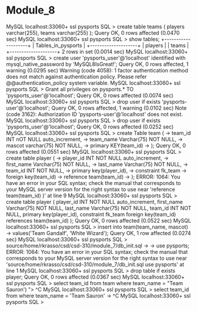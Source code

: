# Module_8

 MySQL  localhost:33060+ ssl  pysports  SQL > create table teams ( players varchar(255), teams varchar(255) );
Query OK, 0 rows affected (0.0470 sec)
 MySQL  localhost:33060+ ssl  pysports  SQL > show tables;
+--------------------+
| Tables_in_pysports |
+--------------------+
| players            |
| teams              |
+--------------------+
2 rows in set (0.0014 sec)
 MySQL  localhost:33060+ ssl  pysports  SQL > create user 'pysports_user'@'localhost' identified with mysql_native_password by 'MySQL8IsGreat!';
Query OK, 0 rows affected, 1 warning (0.0295 sec)
Warning (code 4058): 1 factor authentication method does not match against authentication policy. Please refer @@authentication_policy system variable.
 MySQL  localhost:33060+ ssl  pysports  SQL > Grant all privileges on pysports.* TO 'pysports_user'@'localhost';
Query OK, 0 rows affected (0.0074 sec)
 MySQL  localhost:33060+ ssl  pysports  SQL > drop user if exists 'pysports-user'@'localhost';
Query OK, 0 rows affected, 1 warning (0.0102 sec)
Note (code 3162): Authorization ID 'pysports-user'@'localhost' does not exist.
 MySQL  localhost:33060+ ssl  pysports  SQL > drop user if exists 'pysports_user'@'localhost';
Query OK, 0 rows affected (0.0252 sec)
 MySQL  localhost:33060+ ssl  pysports  SQL > create Table team (
                                           -> team_id INT nOT NULL auto_increment,
                                           -> team_name Varchar(75) NOT NULL,
                                           -> mascot varchar(75) NOT NULL,
                                           -> primary KEY(team_id)
                                           -> );
Query OK, 0 rows affected (0.0551 sec)
 MySQL  localhost:33060+ ssl  pysports  SQL > create table player (
                                           -> player_id INT NOT NULL auto_increment,
                                           -> first_name Varchar(75) NOT NULL,
                                           -> last_name Varchar(75) NOT NULL,
                                           -> team_id INT NOT NULL,
                                           -> primary key(player_id),
                                           -> constraint fk_team
                                           -> foreign key(team_id)
                                           -> reference team(team_id)
                                           -> );
ERROR: 1064: You have an error in your SQL syntax; check the manual that corresponds to your MySQL server version for the right syntax to use near 'reference team(team_id)
)' at line 9
 MySQL  localhost:33060+ ssl  pysports  SQL > create table player ( player_id INT NOT NULL auto_increment, first_name Varchar(75) NOT NULL, last_name Varchar(75) NOT NULL, team_id INT NOT NULL, primary key(player_id), constraint fk_team foreign key(team_id) references team(team_id) );
Query OK, 0 rows affected (0.0522 sec)
 MySQL  localhost:33060+ ssl  pysports  SQL > insert into team(team_name, mascot)
                                           -> values('Team Gandalf', 'White Wizard');
Query OK, 1 row affected (0.0274 sec)
 MySQL  localhost:33060+ ssl  pysports  SQL > source/home/rkrasso/csd/csd-310/module_7/db_init.sql
                                           ->
                                           -> use pysports;
ERROR: 1064: You have an error in your SQL syntax; check the manual that corresponds to your MySQL server version for the right syntax to use near 'source/home/rkrasso/csd/csd-310/module_7/db_init.sql
use pysports' at line 1
 MySQL  localhost:33060+ ssl  pysports  SQL > drop table if exists player;
Query OK, 0 rows affected (0.0367 sec)
 MySQL  localhost:33060+ ssl  pysports  SQL > select team_id from team where team_name = "Team Sauron')
                                           "> ^C
 MySQL  localhost:33060+ ssl  pysports  SQL > select team_id from where team_name = 'Team Sauron'
                                           -> ^C
 MySQL  localhost:33060+ ssl  pysports  SQL >
